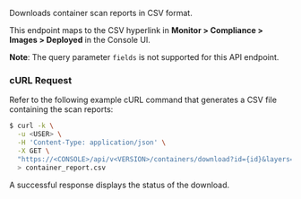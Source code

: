 Downloads container scan reports in CSV format.

This endpoint maps to the CSV hyperlink in **Monitor > Compliance > Images > Deployed** in the Console UI.

**Note**: The query parameter `fields` is not supported for this API endpoint.

### cURL Request

Refer to the following example cURL command that generates a CSV file containing the scan reports:

```bash
$ curl -k \
  -u <USER> \
  -H 'Content-Type: application/json' \
  -X GET \
  "https://<CONSOLE>/api/v<VERSION>/containers/download?id={id}&layers=true" \
  > container_report.csv
```

A successful response displays the status of the download.
